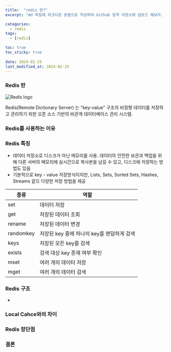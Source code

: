 ```yaml
---
title:  "redis 란?"
excerpt: "md 파일에 마크다운 문법으로 작성하여 Github 원격 저장소에 업로드 해보자. 에디터는 Visual Studio code 사용! 로컬 서버에서 확인도 해보자. "

categories:
  - redis
tags:
  - [redis]

toc: true
toc_sticky: true
 
date: 2024-02-25
last_modified_at: 2024-02-25
---
```


### Redis 란

![Redis logo](http://redisgate.kr/images/redis_200_200.png)

Redis(Remote Dictionary Server) 는 "key-value" 구조의 비정형 데이터를 저장하고 관리하기 위한 오픈 소스 기반의 비관계 데이터베이스 관리 시스템.



### Redis를 사용하는 이유





### Redis 특징

- 데이터 저장소로 디스크가 아닌 메모리를 사용. 데이터의 안전한 보관과 백업을 위해 다른 서버의 메모리에 실시간으로 복사본을 남길 수 있고, 디스크에 저장하는 방법도 있음
- 기본적으로 key - value 저장방식이지만, Lists, Sets, Sorted Sets, Hashes, Streams 같으 다양한 저장 방법을 제공

| 종류      | 역할                                       |
| --------- | ------------------------------------------ |
| set       | 데이터 저장                                |
| get       | 저장된 데이터 조회                         |
| rename    | 저장된 데이터 변경                         |
| randomkey | 저장된 key 중에 하나의 key를 랜덤하게 검색 |
| keys      | 저장된 모든 key를 검색                     |
| exists    | 검색 대상 key 존재 여부 확인               |
| mset      | 여러 개의 데이터 저장                      |
| mget      | 여러 개의 데이터 검색                      |



### Redis 구조

- 



### Local Cahce와의 차이





### Redis  장단점



### 결론

